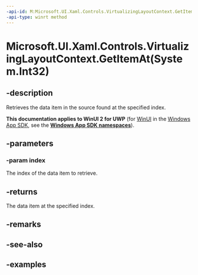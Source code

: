 ```yaml
---
-api-id: M:Microsoft.UI.Xaml.Controls.VirtualizingLayoutContext.GetItemAt(System.Int32)
-api-type: winrt method
---
```


# Microsoft.UI.Xaml.Controls.VirtualizingLayoutContext.GetItemAt(System.Int32)

<!--
public object GetItemAt (int index);
-->

## -description

Retrieves the data item in the source found at the specified index.

**This documentation applies to WinUI 2 for UWP** (for [WinUI](/windows/apps/winui/winui3/) in the [Windows App SDK](/windows/apps/windows-app-sdk/), see the **[Windows App SDK namespaces](/windows/windows-app-sdk/api/winrt/)**).

## -parameters

### -param index

The index of the data item to retrieve.

## -returns

The data item at the specified index.

## -remarks

## -see-also

## -examples

